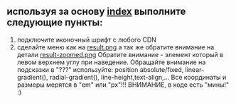 ## используя за основу [index](./index.html) выполните следующие пункты:

1. подключите иконочный шрифт с любого CDN
2.  сделайте меню как на [result.png](./result.png)
    а так же обратите внимание на детали [result-zoomed.png](./result-zoomed.png)
    Обратите внимание - элемент который в левом верхнем углу при наведение.
    Обращайте внимание на подсказки в "???"
    используйте: position absolute/fixed, linear-gradient(), radial-gradient(),
    line-height,text-align,...
    Все координаты и размеры мерятся в "em" или "px"!!!
    ВНИМАНИЕ, в коде есть "мины!" :)

